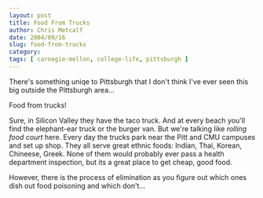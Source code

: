 ```yaml
---
layout: post
title: Food From Trucks
author: Chris Metcalf
date: 2004/09/16
slug: food-from-trucks
category: 
tags: [ carnegie-mellon, college-life, pittsburgh ]
---
```


There's something uniqe to Pittsburgh that I don't think I've ever seen this big outside the Pittsburgh area...

Food from trucks!

Sure, in Silicon Valley they have the taco truck. And at every beach you'll find the  elephant-ear truck or the burger van. But we're talking like <em>rolling food court</em> here. Every day the trucks park near the Pitt and CMU campuses and set up shop. They all serve great ethnic foods: Indian, Thai, Korean, Chineese, Greek. None of them would probably ever pass a health department inspection, but its a great place to get cheap, good food.

However, there is the process of elimination as you figure out which ones dish out food poisoning and which don't...
